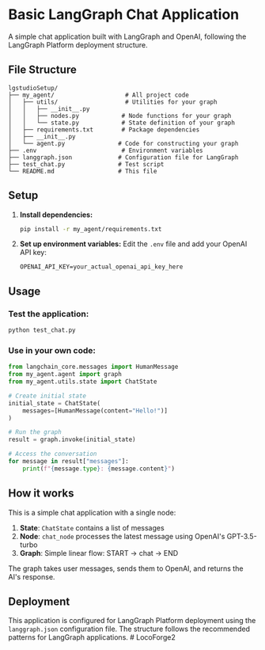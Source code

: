 # Basic LangGraph Chat Application

A simple chat application built with LangGraph and OpenAI, following the LangGraph Platform deployment structure.

## File Structure

```
lgstudioSetup/
├── my_agent/                    # All project code
│   ├── utils/                   # Utilities for your graph
│   │   ├── __init__.py
│   │   ├── nodes.py            # Node functions for your graph
│   │   └── state.py            # State definition of your graph
│   ├── requirements.txt        # Package dependencies
│   ├── __init__.py
│   └── agent.py               # Code for constructing your graph
├── .env                        # Environment variables
├── langgraph.json             # Configuration file for LangGraph
├── test_chat.py               # Test script
└── README.md                  # This file
```

## Setup

1. **Install dependencies:**
   ```bash
   pip install -r my_agent/requirements.txt
   ```

2. **Set up environment variables:**
   Edit the `.env` file and add your OpenAI API key:
   ```
   OPENAI_API_KEY=your_actual_openai_api_key_here
   ```

## Usage

### Test the application:
```bash
python test_chat.py
```

### Use in your own code:
```python
from langchain_core.messages import HumanMessage
from my_agent.agent import graph
from my_agent.utils.state import ChatState

# Create initial state
initial_state = ChatState(
    messages=[HumanMessage(content="Hello!")]
)

# Run the graph
result = graph.invoke(initial_state)

# Access the conversation
for message in result["messages"]:
    print(f"{message.type}: {message.content}")
```

## How it works

This is a simple chat application with a single node:

1. **State**: `ChatState` contains a list of messages
2. **Node**: `chat_node` processes the latest message using OpenAI's GPT-3.5-turbo
3. **Graph**: Simple linear flow: START → chat → END

The graph takes user messages, sends them to OpenAI, and returns the AI's response.

## Deployment

This application is configured for LangGraph Platform deployment using the `langgraph.json` configuration file. The structure follows the recommended patterns for LangGraph applications. # LocoForge2
